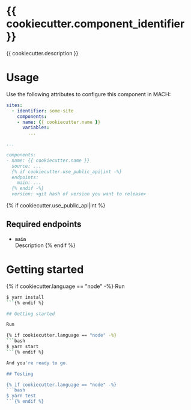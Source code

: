 # {{ cookiecutter.component_identifier }}

{{ cookiecutter.description }}

# Usage

Use the following attributes to configure this component in MACH:

```yaml
sites:
  - identifier: some-site
    components:
    - name: {{ cookiecutter.name }}
      variables:
        ...

...

components:
- name: {{ cookiecutter.name }}
  source: ...
  {% if cookiecutter.use_public_api|int -%}
  endpoints:
    main: ...
  {% endif -%}
  version: <git hash of version you want to release>
```
{% if cookiecutter.use_public_api|int %}
## Required endpoints

- **`main`**<br>
  Description
{% endif %}

# Getting started

{% if cookiecutter.language == "node" -%}
Run 

```bash
$ yarn install
```{% endif %}

## Getting started

Run

{% if cookiecutter.language == "node" -%}
```bash
$ yarn start
```{% endif %}

And you're ready to go.

## Testing

{% if cookiecutter.language == "node" -%}
```bash
$ yarn test
```{% endif %}